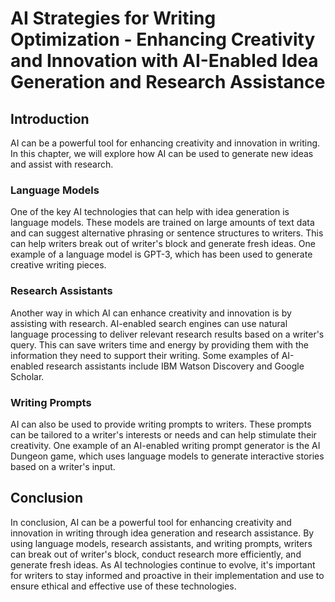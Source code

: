 AI Strategies for Writing Optimization - Enhancing Creativity and Innovation with AI-Enabled Idea Generation and Research Assistance
===============================================================================================================================================

Introduction
------------

AI can be a powerful tool for enhancing creativity and innovation in writing. In this chapter, we will explore how AI can be used to generate new ideas and assist with research.

### Language Models

One of the key AI technologies that can help with idea generation is language models. These models are trained on large amounts of text data and can suggest alternative phrasing or sentence structures to writers. This can help writers break out of writer's block and generate fresh ideas. One example of a language model is GPT-3, which has been used to generate creative writing pieces.

### Research Assistants

Another way in which AI can enhance creativity and innovation is by assisting with research. AI-enabled search engines can use natural language processing to deliver relevant research results based on a writer's query. This can save writers time and energy by providing them with the information they need to support their writing. Some examples of AI-enabled research assistants include IBM Watson Discovery and Google Scholar.

### Writing Prompts

AI can also be used to provide writing prompts to writers. These prompts can be tailored to a writer's interests or needs and can help stimulate their creativity. One example of an AI-enabled writing prompt generator is the AI Dungeon game, which uses language models to generate interactive stories based on a writer's input.

Conclusion
----------

In conclusion, AI can be a powerful tool for enhancing creativity and innovation in writing through idea generation and research assistance. By using language models, research assistants, and writing prompts, writers can break out of writer's block, conduct research more efficiently, and generate fresh ideas. As AI technologies continue to evolve, it's important for writers to stay informed and proactive in their implementation and use to ensure ethical and effective use of these technologies.
